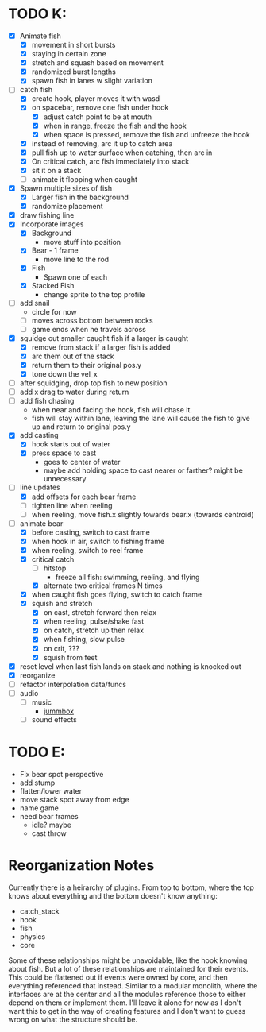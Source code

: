 # TODO K:
- [x] Animate fish
  - [x] movement in short bursts
  - [x] staying in certain zone
  - [x] stretch and squash based on movement
  - [x] randomized burst lengths
  - [x] spawn fish in lanes w slight variation
- [ ] catch fish
  - [x] create hook, player moves it with wasd
  - [x] on spacebar, remove one fish under hook
    - [x] adjust catch point to be at mouth
    - [x] when in range, freeze the fish and the hook
    - [x] when space is pressed, remove the fish and unfreeze the hook
  - [x] instead of removing, arc it up to catch area
  - [x] pull fish up to water surface when catching, then arc in
  - [x] On critical catch, arc fish immediately into stack
  - [x] sit it on a stack
  - [ ] animate it flopping when caught
- [x] Spawn multiple sizes of fish
  - [x] Larger fish in the background
  - [x] randomize placement
- [x] draw fishing line
- [x] Incorporate images
  - [x] Background
    - move stuff into position
  - [x] Bear - 1 frame
    - move line to the rod
  - [x] Fish
    - Spawn one of each
  - [x] Stacked Fish
    - change sprite to the top profile
- [ ] add snail
  - circle for now
  - [ ] moves across bottom between rocks
  - [ ] game ends when he travels across
- [x] squidge out smaller caught fish if a larger is caught
  - [x] remove from stack if a larger fish is added
  - [x] arc them out of the stack
  - [x] return them to their original pos.y
  - [x] tone down the vel_x
- [ ] after squidging, drop top fish to new position
- [ ] add x drag to water during return
- [ ] add fish chasing
  - when near and facing the hook, fish will chase it. 
  - fish will stay within lane, leaving the lane will cause the fish to give up and return to original pos.y
- [x] add casting
  - [x] hook starts out of water
  - [x] press space to cast
    - goes to center of water
    - maybe add holding space to cast nearer or farther? might be unnecessary
- [ ] line updates
  - [x] add offsets for each bear frame
  - [ ] tighten line when reeling
  - [ ] when reeling, move fish.x slightly towards bear.x (towards centroid)
- [ ] animate bear
  - [x] before casting, switch to cast frame
  - [x] when hook in air, switch to fishing frame
  - [x] when reeling, switch to reel frame
  - [x] critical catch
    - [ ] hitstop
      - freeze all fish: swimming, reeling, and flying
    - [x] alternate two critical frames N times
  - [x] when caught fish goes flying, switch to catch frame
  - [x] squish and stretch
    - [x] on cast, stretch forward then relax
    - [x] when reeling, pulse/shake fast
    - [x] on catch, stretch up then relax
    - [x] when fishing, slow pulse
    - [x] on crit, ???
    - [x] squish from feet
- [x] reset level when last fish lands on stack and nothing is knocked out
- [x] reorganize
- [ ] refactor interpolation data/funcs
- [ ] audio
  - [ ] music
    - [jummbox](https://jummbus.bitbucket.io)
  - [ ] sound effects

# TODO E:
- Fix bear spot perspective
- add stump
- flatten/lower water
- move stack spot away from edge
- name game
- need bear frames
  - idle? maybe
  - cast throw

# Reorganization Notes
Currently there is a heirarchy of plugins. From top to bottom, where the top knows about everything and the bottom doesn't know anything:

- catch_stack
- hook
- fish
- physics
- core

Some of these relationships might be unavoidable, like the hook knowing about fish. But a lot of these relationships are maintained for their events. This could be flattened out if events were owned by core, and then everything referenced that instead. Similar to a modular monolith, where the interfaces are at the center and all the modules reference those to either depend on them or implement them. I'll leave it alone for now as I
don't want this to get in the way of creating features and I don't want to
guess wrong on what the structure should be.

